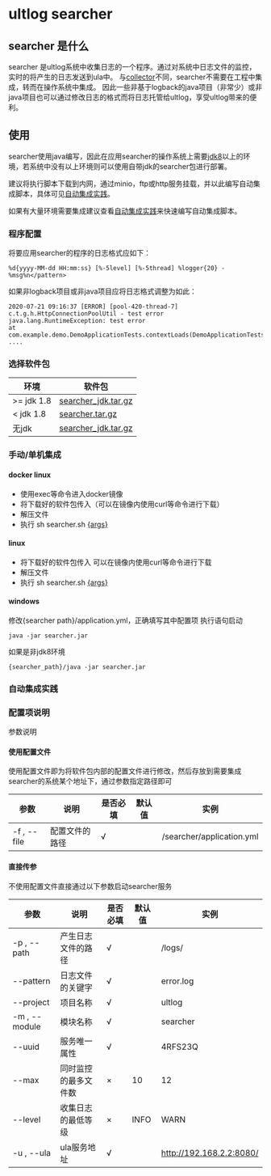 # ultlog searcher

## searcher 是什么
searcher 是ultlog系统中收集日志的一个程序。通过对系统中日志文件的监控，实时的将产生的日志发送到ula中。
与[collector](https://github.com/ultlog/collector)不同，searcher不需要在工程中集成，转而在操作系统中集成。
因此一些非基于logback的java项目（非常少）或非java项目也可以通过修改日志的格式而将日志托管给ultlog，享受ultlog带来的便利。

## 使用

searcher使用java编写，因此在应用searcher的操作系统上需要[jdk8](https://www.oracle.com/java/technologies/javase/javase-jdk8-downloads.html)以上的环境，若系统中没有以上环境则可以使用自带jdk的searcher包进行部署。


建议将执行脚本下载到内网，通过minio，ftp或http服务挂载，并以此编写自动集成脚本，具体可见[自动集成实践](#自动集成实践)。

如果有大量环境需要集成建议查看[自动集成实践](#自动集成实践)来快速编写自动集成脚本。

### 程序配置
将要应用searcher的程序的日志格式应如下：
````
%d{yyyy-MM-dd HH:mm:ss} [%-5level] [%-5thread] %logger{20} - %msg%n</pattern>
````
如果非logback项目或非java项目应将日志格式调整为如此：
````
2020-07-21 09:16:37 [ERROR] [pool-420-thread-7] c.t.g.h.HttpConnectionPoolUtil - test error
java.lang.RuntimeException: test error
at com.example.demo.DemoApplicationTests.contextLoads(DemoApplicationTests.java:21)
....
````

### 选择软件包
|  环境|   软件包 |
| ------ | ------ | 
| \>= jdk 1.8 |[searcher_jdk.tar.gz]() | 
| < jdk 1.8 | [searcher.tar.gz]() | 
| 无jdk | [searcher_jdk.tar.gz]() | 

### 手动/单机集成


#### docker linux
- 使用exec等命令进入docker镜像
- 将下载好的软件包传入（可以在镜像内使用curl等命令进行下载）
- 解压文件
- 执行 sh searcher.sh [{args}](#配置项说明)

#### linux
- 将下载好的软件包传入 可以在镜像内使用curl等命令进行下载
- 解压文件
- 执行 sh searcher.sh [{args}](#配置项说明)
#### windows
修改{searcher path}/application.yml，正确填写其中配置项
执行语句启动
````shell script
java -jar searcher.jar
````
如果是非jdk8环境
````shell script
{searcher_path}/java -jar searcher.jar
````

### 自动集成实践

### 配置项说明
参数说明
#### 使用配置文件
使用配置文件即为将软件包内部的配置文件进行修改，然后存放到需要集成searcher的系统某个地址下，通过参数指定路径即可

|  参数|   说明 |是否必填| 默认值| 实例
| ------ | ------ | ------ | ------ | ------ | 
| -f , --file | 配置文件的路径 | √ | | /searcher/application.yml
#### 直接传参

不使用配置文件直接通过以下参数启动searcher服务

|  参数|   说明 |是否必填| 默认值| 实例 |
| ------ | ------ | ------ | ------ | ------ | 
| -p , --path | 产生日志文件的路径 | √ | | /logs/|
| --pattern | 日志文件的关键字 | √ | |error.log|
| --project  | 项目名称 |√ |  | ultlog|
| -m , --module | 模块名称 |√ | | searcher|
| --uuid | 服务唯一属性 | √ |  | 4RFS23Q
| --max | 同时监控的最多文件数 |  × | 10 | 12|
| --level | 收集日志的最低等级 | × | INFO | WARN| 
| -u , --ula | ula服务地址 |√ | | http://192.168.2.2:8080/ | 

